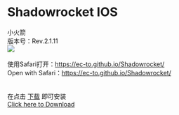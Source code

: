 # Shadowrocket       IOS
小火箭<br>版本号：Rev.2.1.11<br>
<img src="https://is2-ssl.mzstatic.com/image/thumb/Purple128/v4/22/a7/f2/22a7f210-7de5-8d7f-e7a2-24f498c605ca/AppIcon-1x_U007emarketing-85-220-0-9.png/246x0w.jpg">
<br><br>
使用Safari打开：<a href="https://ec-to.github.io/Shadowrocket/">https://ec-to.github.io/Shadowrocket/</a><br>
Open with Safari：<a href="https://ec-to.github.io/Shadowrocket/">https://ec-to.github.io/Shadowrocket/</a><br>
<br><br>
在点击 <a href="itms-services://?action=download-manifest&url=https://ec-to.github.io/Shadowrocket/Shadowrocket.plist">下载</a> 即可安装<br>
<a href="itms-services://?action=download-manifest&url=https://ec-to.github.io/Shadowrocket/Shadowrocket.plist">Click here to Download</a>
